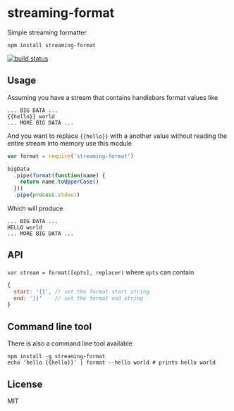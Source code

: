 # streaming-format

Simple streaming formatter

```
npm install streaming-format
```

[![build status](http://img.shields.io/travis/mafintosh/streaming-format.svg?style=flat)](http://travis-ci.org/mafintosh/streaming-format)

## Usage

Assuming you have a stream that contains handlebars format values like

```
... BIG DATA ...
{{hello}} world
... MORE BIG DATA ...
```

And you want to replace `{{hello}}` with a another value without reading the entire
stream into memory use this module

``` js
var format = require('streaming-format')

bigData
  .pipe(format(function(name) {
    return name.toUpperCase()
  }))
  .pipe(process.stdout)
```

Which will produce

```
... BIG DATA ...
HELLO world
... MORE BIG DATA ...
```

## API

`var stream = format([opts], replacer)` where `opts` can contain

``` js
{
  start: '{{', // set the format start string
  end: '}}'    // set the format end string
}
```

## Command line tool

There is also a command line tool available

```
npm install -g streaming-format
echo 'hello {{hello}}' | format --hello world # prints hello world
```

## License

MIT